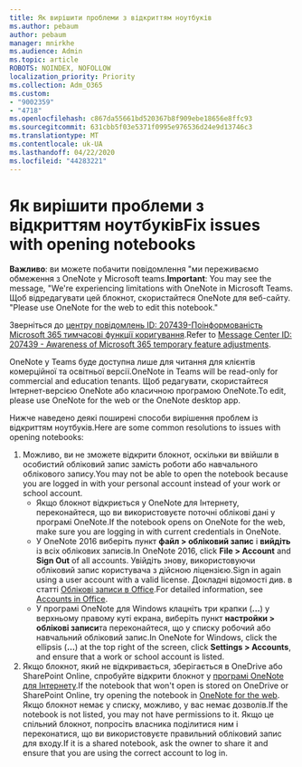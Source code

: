 ```yaml
---
title: Як вирішити проблеми з відкриттям ноутбуків
ms.author: pebaum
author: pebaum
manager: mnirkhe
ms.audience: Admin
ms.topic: article
ROBOTS: NOINDEX, NOFOLLOW
localization_priority: Priority
ms.collection: Adm_O365
ms.custom:
- "9002359"
- "4718"
ms.openlocfilehash: c867da55661bd520367b8f909ebe18656e8ffc93
ms.sourcegitcommit: 631cbb5f03e5371f0995e976536d24e9d13746c3
ms.translationtype: MT
ms.contentlocale: uk-UA
ms.lasthandoff: 04/22/2020
ms.locfileid: "44283221"
---
```

# <a name="fix-issues-with-opening-notebooks"></a><span data-ttu-id="5d0d7-102">Як вирішити проблеми з відкриттям ноутбуків</span><span class="sxs-lookup"><span data-stu-id="5d0d7-102">Fix issues with opening notebooks</span></span>

<span data-ttu-id="5d0d7-103">**Важливо**: ви можете побачити повідомлення "ми переживаємо обмеження з OneNote у Microsoft teams.</span><span class="sxs-lookup"><span data-stu-id="5d0d7-103">**Important**: You may see the message, "We're experiencing limitations with OneNote in Microsoft Teams.</span></span> <span data-ttu-id="5d0d7-104">Щоб відредагувати цей блокнот, скористайтеся OneNote для веб-сайту. "</span><span class="sxs-lookup"><span data-stu-id="5d0d7-104">Please use OneNote for the web to edit this notebook."</span></span>

<span data-ttu-id="5d0d7-105">Зверніться до [центру повідомлень ID: 207439-Поінформованість Microsoft 365 тимчасові функції коригування](https://admin.microsoft.com/Adminportal/Home?source=applauncher#MessageCenter?id=MC207439).</span><span class="sxs-lookup"><span data-stu-id="5d0d7-105">Refer to [Message Center ID: 207439 - Awareness of Microsoft 365 temporary feature adjustments](https://admin.microsoft.com/Adminportal/Home?source=applauncher#MessageCenter?id=MC207439).</span></span>

<span data-ttu-id="5d0d7-106">OneNote у Teams буде доступна лише для читання для клієнтів комерційної та освітньої версії.</span><span class="sxs-lookup"><span data-stu-id="5d0d7-106">OneNote in Teams will be read-only for commercial and education tenants.</span></span> <span data-ttu-id="5d0d7-107">Щоб редагувати, скористайтеся Інтернет-версією OneNote або класичною програмою OneNote.</span><span class="sxs-lookup"><span data-stu-id="5d0d7-107">To edit, please use OneNote for the web or the OneNote desktop app.</span></span>

<span data-ttu-id="5d0d7-108">Нижче наведено деякі поширені способи вирішення проблем із відкриттям ноутбуків.</span><span class="sxs-lookup"><span data-stu-id="5d0d7-108">Here are some common resolutions to issues with opening notebooks:</span></span>

1. <span data-ttu-id="5d0d7-109">Можливо, ви не зможете відкрити блокнот, оскільки ви ввійшли в особистий обліковий запис замість роботи або навчального облікового запису.</span><span class="sxs-lookup"><span data-stu-id="5d0d7-109">You may not be able to open the notebook because you are logged in with your personal account instead of your work or school account.</span></span>
    - <span data-ttu-id="5d0d7-110">Якщо блокнот відкриється у OneNote для Інтернету, переконайтеся, що ви використовуєте поточні облікові дані у програмі OneNote.</span><span class="sxs-lookup"><span data-stu-id="5d0d7-110">If the notebook opens on OneNote for the web, make sure you are logging in with current credentials in OneNote.</span></span>
    - <span data-ttu-id="5d0d7-111">У OneNote 2016 виберіть пункт **файл > обліковий запис** і **вийдіть** із всіх облікових записів.</span><span class="sxs-lookup"><span data-stu-id="5d0d7-111">In OneNote 2016, click **File > Account** and **Sign Out** of all accounts.</span></span> <span data-ttu-id="5d0d7-112">Увійдіть знову, використовуючи обліковий запис користувача з дійсною ліцензією.</span><span class="sxs-lookup"><span data-stu-id="5d0d7-112">Sign in again using a user account with a valid license.</span></span> <span data-ttu-id="5d0d7-113">Докладні відомості див. в статті [Облікові записи в Office](https://support.office.com/article/accounts-in-office-628ea040-f265-49de-b986-be09c3ebf8a9).</span><span class="sxs-lookup"><span data-stu-id="5d0d7-113">For detailed information, see [Accounts in Office](https://support.office.com/article/accounts-in-office-628ea040-f265-49de-b986-be09c3ebf8a9).</span></span> 
    - <span data-ttu-id="5d0d7-114">У програмі OneNote для Windows клацніть три крапки (**...**) у верхньому правому куті екрана, виберіть пункт **настройки > облікові записи**та переконайтеся, що у списку робочий або навчальний обліковий запис.</span><span class="sxs-lookup"><span data-stu-id="5d0d7-114">In OneNote for Windows, click the ellipsis (**…**) at the top right of the screen, click **Settings > Accounts**, and ensure that a work or school account is listed.</span></span> 
2. <span data-ttu-id="5d0d7-115">Якщо блокнот, який не відкривається, зберігається в OneDrive або SharePoint Online, спробуйте відкрити блокнот у [програмі OneNote для Інтернету](https://onenote.com).</span><span class="sxs-lookup"><span data-stu-id="5d0d7-115">If the notebook that won't open is stored on OneDrive or SharePoint Online, try opening the notebook in [OneNote for the web](https://onenote.com).</span></span> <span data-ttu-id="5d0d7-116">Якщо блокнот немає у списку, можливо, у вас немає дозволів.</span><span class="sxs-lookup"><span data-stu-id="5d0d7-116">If the notebook is not listed, you may not have permissions to it.</span></span> <span data-ttu-id="5d0d7-117">Якщо це спільний блокнот, попросіть власника поділитися ним і переконатися, що ви використовуєте правильний обліковий запис для входу.</span><span class="sxs-lookup"><span data-stu-id="5d0d7-117">If it is a shared notebook, ask the owner to share it and ensure that you are using the correct account to log in.</span></span>
